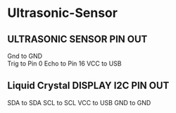 # Ultrasonic-Sensor

ULTRASONIC SENSOR PIN OUT
-------------------------
Gnd to GND\
Trig to Pin 0
Echo to Pin 16
VCC to USB

Liquid Crystal DISPLAY I2C PIN OUT
----------------------------------
SDA to SDA
SCL to SCL
VCC to USB
GND to GND
